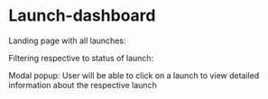 # Launch-dashboard

Landing page with all launches:

Filtering respective to status of launch:


Modal popup: User will be able to click on a launch to view detailed information about the respective launch

